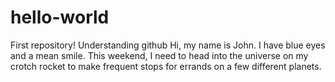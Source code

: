 # hello-world
First repository! Understanding github
Hi, my name is John. I have blue eyes and a mean smile.
This weekend, I need to head into the universe on my crotch rocket to make frequent stops for errands on a few different planets.
